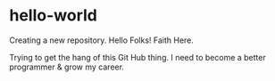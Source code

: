 # hello-world
Creating a new repository.
Hello Folks!
Faith Here.

Trying to get the hang of this Git Hub thing.
I need to become a better programmer & grow my career.
